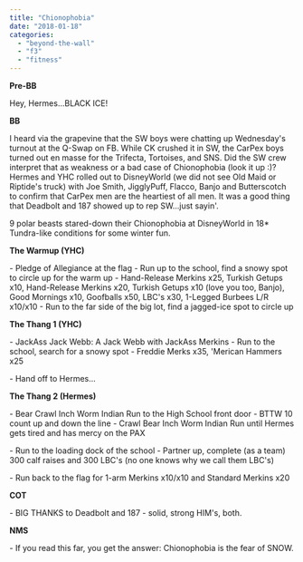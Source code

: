 ```yaml
---
title: "Chionophobia"
date: "2018-01-18"
categories: 
  - "beyond-the-wall"
  - "f3"
  - "fitness"
---
```


**Pre-BB**

Hey, Hermes...BLACK ICE!

**BB**

I heard via the grapevine that the SW boys were chatting up Wednesday's turnout at the Q-Swap on FB. While CK crushed it in SW, the CarPex boys turned out en masse for the Trifecta, Tortoises, and SNS. Did the SW crew interpret that as weakness or a bad case of Chionophobia (look it up :)? Hermes and YHC rolled out to DisneyWorld (we did not see Old Maid or Riptide's truck) with Joe Smith, JigglyPuff, Flacco, Banjo and Butterscotch to confirm that CarPex men are the heartiest of all men. It was a good thing that Deadbolt and 187 showed up to rep SW...just sayin'.

9 polar beasts stared-down their Chionophobia at DisneyWorld in 18\* Tundra-like conditions for some winter fun.

**The Warmup (YHC)**

\- Pledge of Allegiance at the flag - Run up to the school, find a snowy spot to circle up for the warm up - Hand-Release Merkins x25, Turkish Getups x10, Hand-Release Merkins x20, Turkish Getups x10 (love you too, Banjo), Good Mornings x10, Goofballs x50, LBC's x30, 1-Legged Burbees L/R x10/x10 - Run to the far side of the big lot, find a jagged-ice spot to circle up

**The Thang 1 (YHC)**

\- JackAss Jack Webb: A Jack Webb with JackAss Merkins - Run to the school, search for a snowy spot - Freddie Merks x35, 'Merican Hammers x25

\- Hand off to Hermes...

**The Thang 2 (Hermes)**

\- Bear Crawl Inch Worm Indian Run to the High School front door - BTTW 10 count up and down the line - Crawl Bear Inch Worm Indian Run until Hermes gets tired and has mercy on the PAX

\- Run to the loading dock of the school - Partner up, complete (as a team) 300 calf raises and 300 LBC's (no one knows why we call them LBC's)

\- Run back to the flag for 1-arm Merkins x10/x10 and Standard Merkins x20

**COT**

\- BIG THANKS to Deadbolt and 187 - solid, strong HIM's, both.

**NMS**

\- If you read this far, you get the answer: Chionophobia is the fear of SNOW.
